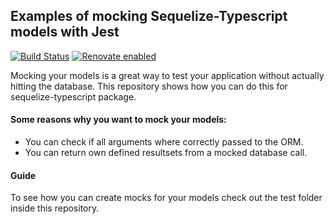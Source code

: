 ## Examples of mocking Sequelize-Typescript models with Jest
[![Build Status](https://travis-ci.com/NielsSteensma/sequelize-typescript-mock-examples.svg?branch=master)](https://travis-ci.com/NielsSteensma/sequelize-typescript-mock-examples)
[![Renovate enabled](https://img.shields.io/badge/renovate-enabled-brightgreen.svg)](https://renovatebot.com/)

Mocking your models is a great way to test your application without actually hitting the database. This repository shows how you can do this for sequelize-typescript package.

#### Some reasons why you want to mock your models:
 - You can check if all arguments where correctly passed to the ORM.
 - You can return own defined resultsets from a mocked database call.
 
 #### Guide
 To see how you can create mocks for your models check out the test folder inside this repository.
